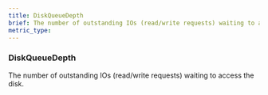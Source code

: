 ```yaml
---
title: DiskQueueDepth
brief: The number of outstanding IOs (read/write requests) waiting to access the disk.
metric_type:
---
```

### DiskQueueDepth

The number of outstanding IOs (read/write requests) waiting to access the disk.
